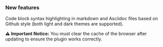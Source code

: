 ### New features

Code block syntax highlighting in markdown and Asciidoc files based on Github style (both light and dark themes are supported).

**⚠️ Important Notice:** You must clear the cache of the browser after updating to ensure the plugin works correctly. 
